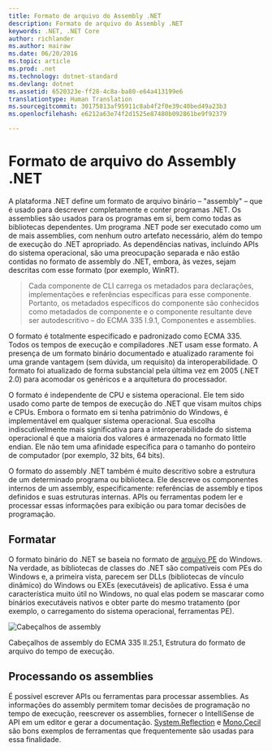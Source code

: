 ```yaml
---
title: Formato de arquivo do Assembly .NET
description: Formato de arquivo do Assembly .NET
keywords: .NET, .NET Core
author: richlander
ms.author: mairaw
ms.date: 06/20/2016
ms.topic: article
ms.prod: .net
ms.technology: dotnet-standard
ms.devlang: dotnet
ms.assetid: 6520323e-ff28-4c8a-ba80-e64a413199e6
translationtype: Human Translation
ms.sourcegitcommit: 30175813af95911c8ab4f2f0e39c40bed49a23b3
ms.openlocfilehash: e6212a63e74f2d1525e87480b092861be9f92379

---
```


# <a name="net-assembly-file-format"></a>Formato de arquivo do Assembly .NET

A plataforma .NET define um formato de arquivo binário – "assembly" – que é usado para descrever completamente e conter programas .NET. Os assemblies são usados para os programas em si, bem como todas as bibliotecas dependentes. Um programa .NET pode ser executado como um de mais assemblies, com nenhum outro artefato necessário, além do tempo de execução do .NET apropriado. As dependências nativas, incluindo APIs do sistema operacional, são uma preocupação separada e não estão contidas no formato de assembly do .NET, embora, às vezes, sejam descritas com esse formato (por exemplo, WinRT).

> Cada componente de CLI carrega os metadados para declarações, implementações e referências específicas para esse componente. Portanto, os metadados específicos do componente são conhecidos como metadados de componente e o componente resultante deve ser autodescritivo – do ECMA 335 I.9.1, Componentes e assemblies.

O formato é totalmente especificado e padronizado como ECMA 335. Todos os tempos de execução e compiladores .NET usam esse formato. A presença de um formato binário documentado e atualizado raramente foi uma grande vantagem (sem dúvida, um requisito) da interoperabilidade. O formato foi atualizado de forma substancial pela última vez em 2005 (.NET 2.0) para acomodar os genéricos e a arquitetura do processador.

O formato é independente de CPU e sistema operacional. Ele tem sido usado como parte de tempos de execução do .NET que visam muitos chips e CPUs. Embora o formato em si tenha patrimônio do Windows, é implementável em qualquer sistema operacional. Sua escolha indiscutivelmente mais significativa para a interoperabilidade do sistema operacional é que a maioria dos valores é armazenada no formato little endian. Ele não tem uma afinidade específica para o tamanho do ponteiro de computador (por exemplo, 32 bits, 64 bits).

O formato do assembly .NET também é muito descritivo sobre a estrutura de um determinado programa ou biblioteca. Ele descreve os componentes internos de um assembly, especificamente: referências de assembly e tipos definidos e suas estruturas internas. APIs ou ferramentas podem ler e processar essas informações para exibição ou para tomar decisões de programação.

## <a name="format"></a>Formatar

O formato binário do .NET se baseia no formato de [arquivo PE](http://en.wikipedia.org/wiki/Portable_Executable) do Windows. Na verdade, as bibliotecas de classes do .NET são compatíveis com PEs do Windows e, a primeira vista, parecem ser DLLs (bibliotecas de vínculo dinâmico) do Windows ou EXEs (executáveis) de aplicativo. Essa é uma característica muito útil no Windows, no qual elas podem se mascarar como binários executáveis nativos e obter parte do mesmo tratamento (por exemplo, o carregamento do sistema operacional, ferramentas PE).

![Cabeçalhos de assembly](./media/assembly-format/assembly-headers.png)

Cabeçalhos de assembly do ECMA 335 II.25.1, Estrutura do formato de arquivo do tempo de execução.

## <a name="processing-the-assemblies"></a>Processando os assemblies

É possível escrever APIs ou ferramentas para processar assemblies. As informações do assembly permitem tomar decisões de programação no tempo de execução, reescrever os assemblies, fornecer o IntelliSense de API em um editor e gerar a documentação. [System.Reflection](https://msdn.microsoft.com/library/system.reflection.aspx) e [Mono.Cecil](http://www.mono-project.com/docs/tools+libraries/libraries/Mono.Cecil/) são bons exemplos de ferramentas que frequentemente são usadas para essa finalidade.



<!--HONumber=Nov16_HO4-->


